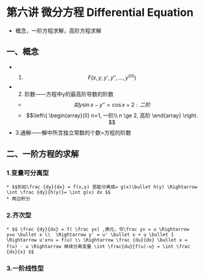 # 第六讲 微分方程 Differential Equation
* 概念，一阶方程求解，高阶方程求解

## 一、概念
* 1. $$ F(x,y,y',y'',\dots,y^{(n)}) $$
* 2. 阶数——方程中y的最高阶导数的阶数
    * $$如 y\sin x - y'' = \cos x + 2: 二阶 $$
    * $$\left\{ \begin{array}{ll} n=1, 一阶\\ n \ge 2, 高阶 \end{array} \right. $$
* 3.通解——解中所含独立常数的个数=方程的阶数

## 二、一阶方程的求解
### 1.变量可分离型
    * $$形如\frac {dy}{dx} = f(x,y) 若能分离成= g(x)\bullet h(y) \Rightarrow \int \frac {dy}{h(y)}= \int g(x) dx $$
    * 两边积分
### 2.齐次型
    * $$ \frac {dy}{dx} = f( \frac yx) ,换元，令\frac yx = u \Rightarrow y=u \bullet x \\  \Rightarrow y' = u' \bullet x + u \bullet 1 \Rightarrow u'x+u = f(u) \\ \Rightarrow \frac {du}{dx} \bullet x = f(u) - u \Rightarrow 继续分离变量 \int \frac{du}{f(u)-u} = \int \frac 
    {dx}{x} $$
### 3.一阶线性型


    



